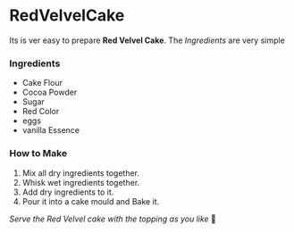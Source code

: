 # RedVelvelCake

Its is ver easy to prepare **Red Velvel Cake**.
The *Ingredients* are very simple

### Ingredients
  - Cake Flour
  - Cocoa Powder
  - Sugar
  - Red Color
  - eggs
  - vanilla Essence

### How to Make
1. Mix all dry ingredients together.
2. Whisk wet ingredients together. 
3. Add dry ingredients to it.
4. Pour it into a cake mould and Bake it.

  *Serve the Red Velvel cake with the topping as you like* :cake:

